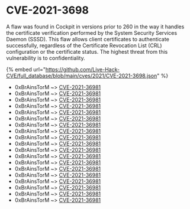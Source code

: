 # CVE-2021-3698

A flaw was found in Cockpit in versions prior to 260 in the way it handles the certificate verification performed by the System Security Services Daemon (SSSD). This flaw allows client certificates to authenticate successfully, regardless of the Certificate Revocation List (CRL) configuration or the certificate status. The highest threat from this vulnerability is to confidentiality.

{% embed url="https://github.com/Live-Hack-CVE/full_database/blob/main/cves/2021/CVE-2021-3698.json" %}


* 0xBrAinsTorM ~> [CVE-2021-36981](https://www.alice-snow.ru/2021/database/cve-2021-3698/cve-2021-36981-0xbrainstorm)
* 0xBrAinsTorM ~> [CVE-2021-36981](https://www.alice-snow.ru/2021/database/cve-2021-3698/cve-2021-36981-0xbrainstorm)
* 0xBrAinsTorM ~> [CVE-2021-36981](https://www.alice-snow.ru/2021/database/cve-2021-3698/cve-2021-36981-0xbrainstorm)
* 0xBrAinsTorM ~> [CVE-2021-36981](https://www.alice-snow.ru/2021/database/cve-2021-3698/cve-2021-36981-0xbrainstorm)
* 0xBrAinsTorM ~> [CVE-2021-36981](https://www.alice-snow.ru/2021/database/cve-2021-3698/cve-2021-36981-0xbrainstorm)
* 0xBrAinsTorM ~> [CVE-2021-36981](https://www.alice-snow.ru/2021/database/cve-2021-3698/cve-2021-36981-0xbrainstorm)
* 0xBrAinsTorM ~> [CVE-2021-36981](https://www.alice-snow.ru/2021/database/cve-2021-3698/cve-2021-36981-0xbrainstorm)
* 0xBrAinsTorM ~> [CVE-2021-36981](https://www.alice-snow.ru/2021/database/cve-2021-3698/cve-2021-36981-0xbrainstorm)
* 0xBrAinsTorM ~> [CVE-2021-36981](https://www.alice-snow.ru/2021/database/cve-2021-3698/cve-2021-36981-0xbrainstorm)
* 0xBrAinsTorM ~> [CVE-2021-36981](https://www.alice-snow.ru/2021/database/cve-2021-3698/cve-2021-36981-0xbrainstorm)
* 0xBrAinsTorM ~> [CVE-2021-36981](https://www.alice-snow.ru/2021/database/cve-2021-3698/cve-2021-36981-0xbrainstorm)
* 0xBrAinsTorM ~> [CVE-2021-36981](https://www.alice-snow.ru/2021/database/cve-2021-3698/cve-2021-36981-0xbrainstorm)
* 0xBrAinsTorM ~> [CVE-2021-36981](https://www.alice-snow.ru/2021/database/cve-2021-3698/cve-2021-36981-0xbrainstorm)
* 0xBrAinsTorM ~> [CVE-2021-36981](https://www.alice-snow.ru/2021/database/cve-2021-3698/cve-2021-36981-0xbrainstorm)
* 0xBrAinsTorM ~> [CVE-2021-36981](https://www.alice-snow.ru/2021/database/cve-2021-3698/cve-2021-36981-0xbrainstorm)
* 0xBrAinsTorM ~> [CVE-2021-36981](https://www.alice-snow.ru/2021/database/cve-2021-3698/cve-2021-36981-0xbrainstorm)
* 0xBrAinsTorM ~> [CVE-2021-36981](https://www.alice-snow.ru/2021/database/cve-2021-3698/cve-2021-36981-0xbrainstorm)
* 0xBrAinsTorM ~> [CVE-2021-36981](https://www.alice-snow.ru/2021/database/cve-2021-3698/cve-2021-36981-0xbrainstorm)
* 0xBrAinsTorM ~> [CVE-2021-36981](https://www.alice-snow.ru/2021/database/cve-2021-3698/cve-2021-36981-0xbrainstorm)